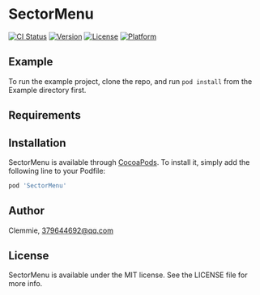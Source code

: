 # SectorMenu

[![CI Status](https://img.shields.io/travis/Clemmie/SectorMenu.svg?style=flat)](https://travis-ci.org/Clemmie/SectorMenu)
[![Version](https://img.shields.io/cocoapods/v/SectorMenu.svg?style=flat)](https://cocoapods.org/pods/SectorMenu)
[![License](https://img.shields.io/cocoapods/l/SectorMenu.svg?style=flat)](https://cocoapods.org/pods/SectorMenu)
[![Platform](https://img.shields.io/cocoapods/p/SectorMenu.svg?style=flat)](https://cocoapods.org/pods/SectorMenu)

## Example

To run the example project, clone the repo, and run `pod install` from the Example directory first.

## Requirements

## Installation

SectorMenu is available through [CocoaPods](https://cocoapods.org). To install
it, simply add the following line to your Podfile:

```ruby
pod 'SectorMenu'
```

## Author

Clemmie, 379644692@qq.com

## License

SectorMenu is available under the MIT license. See the LICENSE file for more info.
